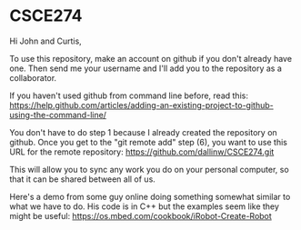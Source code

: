# CSCE274

Hi John and Curtis,

To use this repository, make an account on github if you don't already have one.
Then send me your username and I'll add  you to the repository as a collaborator.

If you haven't used github from command line before, read this:
https://help.github.com/articles/adding-an-existing-project-to-github-using-the-command-line/


You don't have to do step 1 because I already created the repository on github. Once you get to the "git remote add" step (6), you want to use this URL for the remote repository: 
https://github.com/dallinw/CSCE274.git

This will allow you to sync any work you do on your personal computer,
so that it can be shared between all of us.

Here's a demo from some guy online doing something somewhat similar to what we
have to do. His code is in C++ but the examples seem like they might be useful:
https://os.mbed.com/cookbook/iRobot-Create-Robot 
